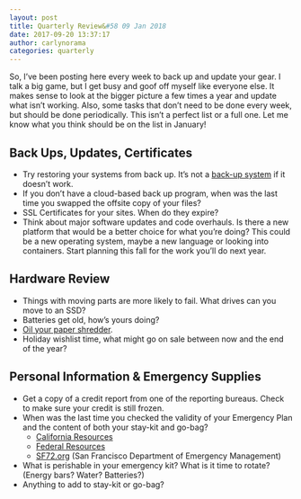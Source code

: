 ```yaml
---
layout: post
title: Quarterly Review&#58 09 Jan 2018
date: 2017-09-20 13:37:17
author: carlynorama
categories: quarterly
---
```

So, I’ve been posting here every week to back up and update your gear. I talk a big game, but I get busy and goof off myself like everyone else. It makes sense to look at the bigger picture a few times a year and update what isn’t working. Also, some tasks that don’t need to be done every week, but should be done periodically. This isn’t a perfect list or a full one. Let me know what you think should be on the list in January!

## Back Ups, Updates, Certificates

*   Try restoring your systems from back up. It’s not a [back-up system](https://blog.crashspace.org/2016/11/one-thing-to-do-today-tuesday-sweep-where-are-your-backups/) if it doesn’t work.
*   If you don’t have a cloud-based back up program, when was the last time you swapped the offsite copy of your files?
*   SSL Certificates for your sites. When do they expire?
*   Think about major software updates and code overhauls. Is there a new platform that would be a better choice for what you’re doing? This could be a new operating system, maybe a new language or looking into containers. Start planning this fall for the work you’ll do next year.

## Hardware Review

*   Things with moving parts are more likely to fail. What drives can you move to an SSD?
*   Batteries get old, how’s yours doing?
*   [Oil your paper shredder](https://lifehacker.com/5875771/oil-your-paper-shredder-with-canola-oil-to-keep-it-running-in-top-shape).
*   Holiday wishlist time, what might go on sale between now and the end of the year?

## Personal Information & Emergency Supplies

*   Get a copy of a credit report from one of the reporting bureaus. Check to make sure your credit is still frozen.
*   When was the last time you checked the validity of your Emergency Plan and the content of both your stay-kit and go-bag?
    *   [California Resources](http://www.caloes.ca.gov/)
    *   [Federal Resources](https://www.ready.gov/make-a-plan)
    *   [SF72.org](http://www.sf72.org/) (San Francisco Department of Emergency Management)
*   What is perishable in your emergency kit? What is it time to rotate? (Energy bars? Water? Batteries?)
*   Anything to add to stay-kit or go-bag?
